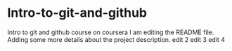 # Intro-to-git-and-github
Intro to git and github course on coursera
I am editing the README file. Adding some more details about the project description.
edit 2
edit 3
edit 4